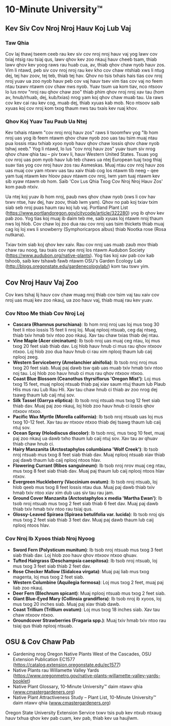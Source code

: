 # 10-Minute University™

## Kev Siv Cov Nroj Nroj Hauv Koj Lub Vaj

### Taw Qhia
Cov laj thawj tseem ceeb rau kev siv cov nroj nroj hauv vaj yog lawv cov txiaj ntsig rau tsiaj qus, lawv qhov kev zoo nkauj hauv cheeb tsam, thiab lawv qhov kev yoog raws rau huab cua, av, thiab qhov chaw nyob hauv zos. Vim li ntawd, peb siv cov nroj nroj rau kev kho cov chaw ntshiab xws li ntug dej, tej hav zoov, tej teb, thiab tej hav. Qhov no tsis txhais hais tias cov nroj nroj yuav ua zoo nyob hauv peb cov vaj hauv tsev vim tias cov vaj no feem ntau txawv ntawm cov chaw nws nyob. Yuav tsum ua kom tiav, nco ntsoov lo lus nrov "nroj rau qhov chaw zoo" thiab phim qhov nroj nroj xav tau (hom av, hnub/rhuab, dej, kub/txias) nrog yam koj qhov chaw muab tau. Ua raws cov kev cai rau kev cog, muab dej, thiab xyuas kab mob. Nco ntsoov saib xyuas koj cov nroj kom txog thaum nws tau txais kev ruaj khov.

### Qhov Koj Yuav Tau Paub Ua Ntej
Kev txhais ntawm "cov nroj nroj hauv zos" raws li tsoomfwv yog "Ib hom nroj uas yog ib feem ntawm qhov chaw nyob zoo uas tau tsim muaj ntau pua lossis ntau txhiab xyoo nyob hauv qhov chaw lossis qhov chaw nyob tshwj xeeb." Yog li ntawd, lo lus "cov nroj hauv zos" yuav tsum siv nrog qhov chaw qhia tau – piv txwv li, hauv Western United States. Tsuas yog cov nroj uas pom nyob hauv lub teb chaws ua ntej European tuaj txog thiaj suav tias yog cov nroj hauv zos rau Asmeskas. Muaj ntau cov nroj hauv zos uas muaj cov yam ntxwv uas tau xaiv thiab cog los ntawm tib neeg – qee yam tuaj ntawm kev hloov pauv ntawm cov nroj, lwm yam tuaj ntawm kev sib xyaw ntawm ob hom. Saib 'Cov Lus Qhia Txog Cov Nroj Nroj Hauv Zos' kom paub ntxiv.

Ua ntej koj yuav ib hom nroj, paub nws qhov chaw nyob (xws li cov hav txwv ntse, hav dej, hav zoov, thiab lwm yam). Qhov no pab koj txiav txim siab seb nroj puas haum rau koj lub vaj. Portland Plant List (https://www.portlandoregon.gov/citycode/article/322280) yog ib qhov kev pab zoo. Yog tias koj muaj ib daim teb me, saib xyuas loj ntawm nroj thaum nws loj hlob. Cov chaw loj zoo dua rau cov nroj uas tsim thickets thiab muaj cag loj loj xws li snowberry (Symphoricarpos albus) thiab Nootka rose (Rosa nutkana).

Txiav txim siab koj qhov kev xaiv. Rau cov nroj uas muab zaub mov thiab chaw rau noog, tau txais cov npe nroj los ntawm Audubon Society (https://www.audubon.org/native-plants). Yog tias koj xav pab cov kab tshoob, saib kev tshawb fawb ntawm OSU's Garden Ecology Lab (http://blogs.oregonstate.edu/gardenecologylab/) kom tau tswv yim.

## Cov Nroj Hauv Vaj Zoo
Cov kws tshaj lij hauv cov chaw muag nroj thiab cov tsim vaj tau xaiv cov nroj uas muaj kev zoo nkauj, ua zoo hauv vaj, thiab muaj rau kev yuav.

### Cov Ntoo Me thiab Cov Nroj Loj
- **Cascara (Rhamnus purschiana)**: Ib hom nroj nroj uas loj mus txog 30 feet li ntoo lossis 15 feet li nroj loj. Muaj nplooj ntsuab, ceg daj ntseg, thiab txiv hmab txiv ntoo zoo nkauj. Xav tau chaw txias thiab dej ntau.
- **Vine Maple (Acer circinatum)**: Ib tsob nroj uas muaj ceg ntau, loj mus txog 20 feet siab thiab dav. Loj hlob hauv hnub ci mus rau qhov ntxoov ntxoo. Loj hlob zoo dua hauv hnub ci rau xim nplooj thaum lub caij nplooj zeeg.
- **Western Serviceberry (Amelanchier alnifolia)**: Ib tsob nroj nroj mus txog 20 feet siab. Muaj paj dawb tsw qab uas muab txiv hmab txiv ntoo noj tau. Loj hlob zoo hauv hnub ci mus rau qhov ntxoov ntxoo.
- **Coast Blue Blossom (Ceanothus thyrsiflorus 'Oregon Mist')**: Loj mus txog 15 feet, muaj nplooj ntsuab thiab paj xiav saum ntuj thaum lub Plaub Hlis mus rau Lub Rau Hli. Xav tau chaw hnub ci thiab av zoo nrog dej tsawg thaum lub caij ntuj sov.
- **Silk Tassel (Garrya eliptica)**: Ib tsob nroj ntsuab mus txog 12 feet siab thiab dav. Muaj paj zoo nkauj, loj hlob zoo hauv hnub ci lossis qhov ntxoov ntxoo.
- **Pacific Wax Myrtle (Morella california)**: Ib tsob nroj ntsuab uas loj mus txog 10-12 feet. Xav tau av ntxoov ntxoo thiab dej tsawg thaum lub caij ntuj sov.
- **Ocean Spray (Holodiscus discolor)**: Ib tsob nroj, mus txog 10 feet, muaj paj zoo nkauj ua dawb txho thaum lub caij ntuj sov. Xav tau av qhuav thiab chaw hnub ci.
- **Hairy Manzanita (Arctostaphylos columbiana 'Wolf Creek')**: Ib tsob nroj ntsuab mus txog 8 feet siab thiab dav. Muaj nplooj ntsuab xiav thiab paj dawb thaum lub caij nplooj ntoos hlav.
- **Flowering Currant (Ribes sanguineum)**: Ib tsob nroj nrov muaj ceg ntau, mus txog 8 feet siab thiab dav. Muaj paj thaum lub caij nplooj ntoos hlav ntxov.
- **Evergreen Huckleberry (Vaccinium ovatum)**: Ib tsob nroj ntsuab, loj hlob qeeb mus txog 8 feet lossis ntau dua. Muaj paj dawb thiab txiv hmab txiv ntoo xiav xim dub uas siv tau rau jam.
- **Ground Cover Manzanita (Arctostaphylos x media 'Martha Ewan')**: Ib tsob nroj ntsuab mus txog 2 feet siab thiab 6 feet dav. Muaj paj dawb thiab txiv hmab txiv ntoo rau tsiaj qus.
- **Glossy-Leaved Spiraea (Spiraea betulifolia var. lucida)**: Ib tsob nroj qis mus txog 2 feet siab thiab 3 feet dav. Muaj paj dawb thaum lub caij nplooj ntoos hlav.

### Cov Nroj Ib Xyoos thiab Nroj Nyoog
- **Sword Fern (Polysticum munitum)**: Ib tsob nroj ntsuab mus txog 3 feet siab thiab dav. Loj hlob zoo hauv qhov ntxoov ntxoo qhuav.
- **Tufted Hairgrass (Deschampsia caespitosa)**: Ib tsob nroj ntsuab, loj mus txog 3 feet siab thiab 2 feet dav.
- **Rose Checker Mallow (Sidalcea virgata)**: Muaj paj liab mus txog magenta, loj mus txog 2 feet siab.
- **Western Columbine (Aquilegia formosa)**: Loj mus txog 2 feet, muaj paj liab zoo nkauj.
- **Deer Fern (Blechnum spicant)**: Muaj nplooj ntsuab mus txog 2 feet siab.
- **Giant Blue-Eyed Mary (Collinsia grandiflora)**: Ib tsob nroj ib xyoos, loj mus txog 20 inches siab. Muaj paj xiav thiab dawb.
- **Coast Trillium (Trillium ovatum)**: Loj mus txog 18 inches siab. Xav tau chaw ntxoov ntxoo.
- **Groundcover Strawberries (Fragaria spp.)**: Muaj txiv hmab txiv ntoo rau tsiaj qus thiab nplooj ntsuab.

## OSU & Cov Chaw Pab
- Gardening nrog Oregon Native Plants West of the Cascades, OSU Extension Publication EC1577 (https://catalog.extension.oregonstate.edu/ec1577)
- Native Plants rau Willamette Valley Yards (https://www.oregonmetro.gov/native-plants-willamette-valley-yards-booklet)
- Native Plant Glossary, 10-Minute University™ daim ntawv qhia (www.cmastergardeners.org)
- Native Plant Attractiveness Study – Plant List, 10-Minute University™ daim ntawv qhia (www.cmastergardeners.org)

Oregon State University Extension Service txwv tsis pub kev ntxub ntxaug hauv txhua qhov kev pab cuam, kev pab, thiab kev ua haujlwm.